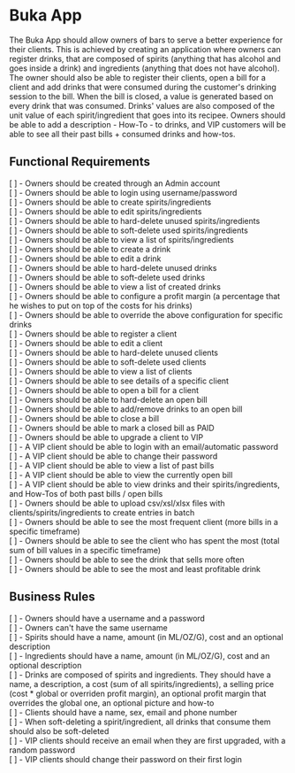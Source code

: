# Buka App

The Buka App should allow owners of bars to serve a better experience for their clients. This is achieved by creating an application where owners can register drinks, that are composed of spirits (anything that has alcohol and goes inside a drink) and ingredients (anything that does not have alcohol). The owner should also be able to register their clients, open a bill for a client and add drinks that were consumed during the customer's drinking session to the bill. When the bill is closed, a value is generated based on every drink that was consumed. Drinks' values are also composed of the unit value of each spirit/ingredient that goes into its recipee. Owners should be able to add a description - How-To - to drinks, and VIP customers will be able to see all their past bills + consumed drinks and how-tos.

## Functional Requirements

[ ] - Owners should be created through an Admin account<br />
[ ] - Owners should be able to login using username/password<br />
[ ] - Owners should be able to create spirits/ingredients<br />
[ ] - Owners should be able to edit spirits/ingredients<br />
[ ] - Owners should be able to hard-delete unused spirits/ingredients<br />
[ ] - Owners should be able to soft-delete used spirits/ingredients<br />
[ ] - Owners should be able to view a list of spirits/ingredients<br />
[ ] - Owners should be able to create a drink<br />
[ ] - Owners should be able to edit a drink<br />
[ ] - Owners should be able to hard-delete unused drinks<br />
[ ] - Owners should be able to soft-delete used drinks<br />
[ ] - Owners should be able to view a list of created drinks<br />
[ ] - Owners should be able to configure a profit margin (a percentage that he wishes to put on top of the costs for his drinks)<br />
[ ] - Owners should be able to override the above configuration for specific drinks<br />
[ ] - Owners should be able to register a client<br />
[ ] - Owners should be able to edit a client<br />
[ ] - Owners should be able to hard-delete unused clients<br />
[ ] - Owners should be able to soft-delete used clients<br />
[ ] - Owners should be able to view a list of clients<br />
[ ] - Owners should be able to see details of a specific client<br />
[ ] - Owners should be able to open a bill for a client<br />
[ ] - Owners should be able to hard-delete an open bill<br />
[ ] - Owners should be able to add/remove drinks to an open bill<br />
[ ] - Owners should be able to close a bill<br />
[ ] - Owners should be able to mark a closed bill as PAID<br />
[ ] - Owners should be able to upgrade a client to VIP<br />
[ ] - A VIP client should be able to login with an email/automatic password<br />
[ ] - A VIP client should be able to change their password<br />
[ ] - A VIP client should be able to view a list of past bills<br />
[ ] - A VIP client should be able to view the currently open bill<br />
[ ] - A VIP client should be able to view drinks and their spirits/ingredients, and How-Tos of both past bills / open bills<br />
[ ] - Owners should be able to upload csv/xsl/xlsx files with clients/spirits/ingredients to create entries in batch<br />
[ ] - Owners should be able to see the most frequent client (more bills in a specific timeframe)<br />
[ ] - Owners should be able to see the client who has spent the most (total sum of bill values in a specific timeframe)<br />
[ ] - Owners should be able to see the drink that sells more often<br />
[ ] - Owners should be able to see the most and least profitable drink<br />

## Business Rules

[ ] - Owners should have a username and a password<br />
[ ] - Owners can't have the same username<br />
[ ] - Spirits should have a name, amount (in ML/OZ/G), cost and an optional description<br />
[ ] - Ingredients should have a name, amount (in ML/OZ/G), cost and an optional description<br />
[ ] - Drinks are composed of spirits and ingredients. They should have a name, a description, a cost (sum of all spirits/ingredients), a selling price (cost \* global or overriden profit margin), an optional profit margin that overrides the global one, an optional picture and how-to<br />
[ ] - Clients should have a name, sex, email and phone number<br />
[ ] - When soft-deleting a spirit/ingredient, all drinks that consume them should also be soft-deleted<br />
[ ] - VIP clients should receive an email when they are first upgraded, with a random password<br />
[ ] - VIP clients should change their password on their first login<br />
